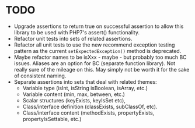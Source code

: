 # TODO

- Upgrade assertions to return true on successful assertion to allow this library to be used with PHP7's assert() functionality.
- Refactor unit tests into sets of related assertions.
- Refactor all unit tests to use the new recommend exception testing pattern as the current `setExpectedException()` method is deprecated.
- Maybe refactor names to be isXxx - maybe - but probably too much BC issues. Aliases are an option for BC (separate function library).
  Not really sure of the mileage on this. May simply not be worth it for the sake of consistent naming.
- Separate assertions into sets that deal with related themes:
  - Variable type (isInt, isString isBoolean, isArray, etc.)
  - Variable content (min, max, between, etc.)
  - Scalar structures (keyExists, keyIsSet etc),
  - Class/interface definition (classExists, subClassOf, etc).
  - Class/interface content (methodExists, propertyExists, propertyIsSettable, etc.)

